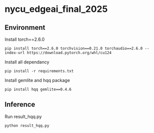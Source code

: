 # nycu_edgeai_final_2025

## Environment

Install torch==2.6.0
```python3
pip install torch==2.6.0 torchvision==0.21.0 torchaudio==2.6.0 --index-url https://download.pytorch.org/whl/cu124
```

Install all dependancy 
```python3
pip install -r requirements.txt
```

Install gemlite and hqq package
```python3
pip install hqq gemlite==0.4.6
```

## Inference

Run result_hqq.py

```python3
python result_hqq.py
```
